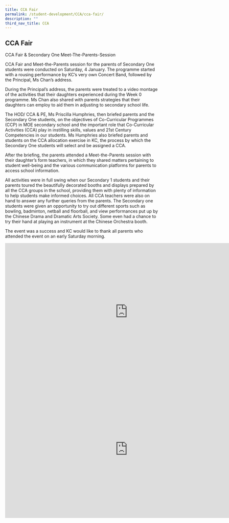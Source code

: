 ```yaml
---
title: CCA Fair
permalink: /student-development/CCA/cca-fair/
description: ""
third_nav_title: CCA
---
```

## CCA Fair

CCA Fair &amp; Secondary One Meet-The-Parents-Session

CCA Fair and Meet-the-Parents session for the parents of Secondary One students were conducted on Saturday, 4 January. The programme started with a rousing performance by KC’s very own Concert Band, followed by the Principal, Ms Chan’s address.

During the Principal’s address, the parents were treated to a video montage of the activities that their daughters experienced during the Week 0 programme. Ms Chan also shared with parents strategies that their daughters can employ to aid them in adjusting to secondary school life.

The HOD/ CCA &amp; PE, Ms Priscilla Humphries, then briefed parents and the Secondary One students, on the objectives of Co-Curricular Programmes (CCP) in MOE secondary school and the important role that Co-Curricular Activities (CCA) play in instilling skills, values and 21st Century Competencies in our students. Ms Humphries also briefed parents and students on the CCA allocation exercise in KC, the process by which the Secondary One students will select and be assigned a CCA.

After the briefing, the parents attended a Meet-the-Parents session with their daughter’s form teachers, in which they shared matters pertaining to student well-being and the various communication platforms for parents to access school information.

All activities were in full swing when our Secondary 1 students and their parents toured the beautifully decorated booths and displays prepared by all the CCA groups in the school, providing them with plenty of information to help students make informed choices. All CCA teachers were also on hand to answer any further queries from the parents. The Secondary one students were given an opportunity to try out different sports such as bowling, badminton, netball and floorball, and view performances put up by the Chinese Drama and Dramatic Arts Society. Some even had a chance to try their hand at playing an instrument at the Chinese Orchestra booth.

The event was a success and KC would like to thank all parents who attended the event on an early Saturday morning.

<iframe allowfullscreen="true" height="450" width="800" frameborder="0" src="https://docs.google.com/presentation/d/e/2PACX-1vTnKmuvXX9--Xv2DFhuP7GG7PsDdqZfskImTWbYvjQKZPo1_z2dp9halwBxrWcDrZI7UiLSqI8x-tUG/embed?start=false&amp;loop=false&amp;delayms=3000"></iframe>

<iframe allowfullscreen="true" height="450" width="800" frameborder="0" src="https://docs.google.com/presentation/d/e/2PACX-1vQSpBWe2uTrhLoZYWUc56qM4R5iN25rxawWsNMTIKIIaImSrRSiyL_Fo07pu7f6Z7lR_Fo8mrLgI-B9/embed?start=false&amp;loop=false&amp;delayms=3000"></iframe>